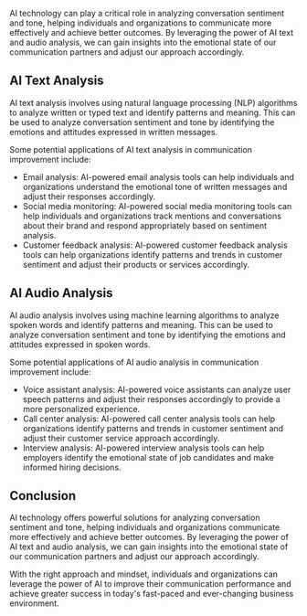 
AI technology can play a critical role in analyzing conversation sentiment and tone, helping individuals and organizations to communicate more effectively and achieve better outcomes. By leveraging the power of AI text and audio analysis, we can gain insights into the emotional state of our communication partners and adjust our approach accordingly.

AI Text Analysis
----------------

AI text analysis involves using natural language processing (NLP) algorithms to analyze written or typed text and identify patterns and meaning. This can be used to analyze conversation sentiment and tone by identifying the emotions and attitudes expressed in written messages.

Some potential applications of AI text analysis in communication improvement include:

* Email analysis: AI-powered email analysis tools can help individuals and organizations understand the emotional tone of written messages and adjust their responses accordingly.
* Social media monitoring: AI-powered social media monitoring tools can help individuals and organizations track mentions and conversations about their brand and respond appropriately based on sentiment analysis.
* Customer feedback analysis: AI-powered customer feedback analysis tools can help organizations identify patterns and trends in customer sentiment and adjust their products or services accordingly.

AI Audio Analysis
-----------------

AI audio analysis involves using machine learning algorithms to analyze spoken words and identify patterns and meaning. This can be used to analyze conversation sentiment and tone by identifying the emotions and attitudes expressed in spoken words.

Some potential applications of AI audio analysis in communication improvement include:

* Voice assistant analysis: AI-powered voice assistants can analyze user speech patterns and adjust their responses accordingly to provide a more personalized experience.
* Call center analysis: AI-powered call center analysis tools can help organizations identify patterns and trends in customer sentiment and adjust their customer service approach accordingly.
* Interview analysis: AI-powered interview analysis tools can help employers identify the emotional state of job candidates and make informed hiring decisions.

Conclusion
----------

AI technology offers powerful solutions for analyzing conversation sentiment and tone, helping individuals and organizations communicate more effectively and achieve better outcomes. By leveraging the power of AI text and audio analysis, we can gain insights into the emotional state of our communication partners and adjust our approach accordingly.

With the right approach and mindset, individuals and organizations can leverage the power of AI to improve their communication performance and achieve greater success in today's fast-paced and ever-changing business environment.

